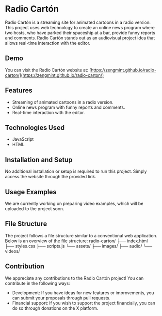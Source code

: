 # Radio Cartón

Radio Cartón is a streaming site for animated cartoons in a radio version. This project uses web technology to create an online news program where two hosts, who have parked their spaceship at a bar, provide funny reports and comments. Radio Cartón stands out as an audiovisual project idea that allows real-time interaction with the editor.

## Demo

You can visit the Radio Cartón website at: [https://zengmint.github.io/radio-carton/](https://zengmint.github.io/radio-carton/)

## Features

- Streaming of animated cartoons in a radio version.
- Online news program with funny reports and comments.
- Real-time interaction with the editor.

## Technologies Used

- JavaScript
- HTML

## Installation and Setup

No additional installation or setup is required to run this project. Simply access the website through the provided link.

## Usage Examples

We are currently working on preparing video examples, which will be uploaded to the project soon.

## File Structure

The project follows a file structure similar to a conventional web application. Below is an overview of the file structure:
radio-carton/
├── index.html
├── styles.css
├── scripts.js
└── assets/
├── images/
├── audio/
└── videos/

## Contribution

We appreciate any contributions to the Radio Cartón project! You can contribute in the following ways:

- Development: If you have ideas for new features or improvements, you can submit your proposals through pull requests.
- Financial support: If you wish to support the project financially, you can do so through donations on the X platform.
